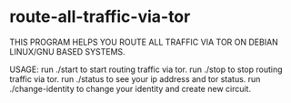 # route-all-traffic-via-tor
THIS PROGRAM HELPS YOU ROUTE ALL TRAFFIC VIA TOR ON DEBIAN LINUX/GNU BASED SYSTEMS.

USAGE:
run ./start to start routing traffic via tor.
run ./stop to stop routing traffic via tor.
run ./status to see your ip address and tor status.
run ./change-identity to change your identity and create new circuit.
